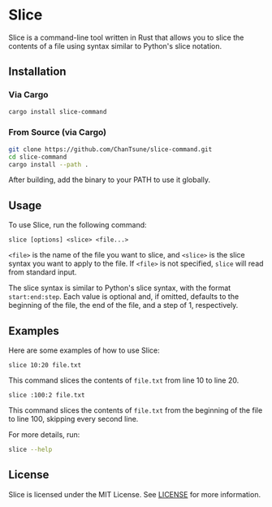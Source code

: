 # Slice

Slice is a command-line tool written in Rust that allows you to slice the contents of a file using syntax similar to Python's slice notation.

## Installation

### Via Cargo

```sh
cargo install slice-command
```

### From Source (via Cargo)
```sh
git clone https://github.com/ChanTsune/slice-command.git
cd slice-command
cargo install --path .
```

After building, add the binary to your PATH to use it globally.

## Usage

To use Slice, run the following command:

```
slice [options] <slice> <file...>
```

`<file>` is the name of the file you want to slice, and `<slice>` is the slice syntax you want to apply to the file.
If `<file>` is not specified, `slice` will read from standard input.

The slice syntax is similar to Python's slice syntax, with the format `start:end:step`.
Each value is optional and, if omitted, defaults to the beginning of the file, the end of the file, and a step of 1, respectively.

## Examples

Here are some examples of how to use Slice:

```
slice 10:20 file.txt
```

This command slices the contents of `file.txt` from line 10 to line 20.

```
slice :100:2 file.txt
```

This command slices the contents of `file.txt` from the beginning of the file to line 100, skipping every second line.

For more details, run:

```sh
slice --help
```

## License

Slice is licensed under the MIT License. See [LICENSE](LICENSE) for more information.
